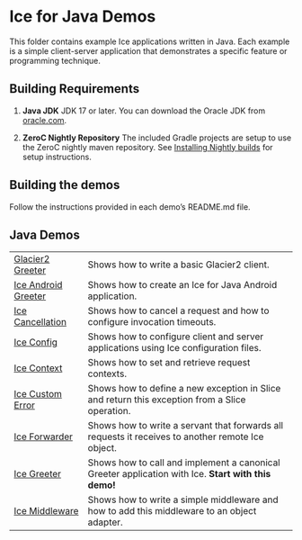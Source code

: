 # Ice for Java Demos

This folder contains example Ice applications written in Java. Each example is a simple client-server application that
demonstrates a specific feature or programming technique.

## Building Requirements

1. **Java JDK**
   JDK 17 or later. You can download the Oracle JDK from [oracle.com](https://www.oracle.com/java/technologies/downloads/).

2. **ZeroC Nightly Repository**
   The included Gradle projects are setup to use the ZeroC nightly maven repository.
   See [Installing Nightly builds](https://github.com/zeroc-ice/ice/blob/main/NIGHTLY.md#java) for setup instructions.

## Building the demos

Follow the instructions provided in each demo’s README.md file.

## Java Demos

|                                               |                                                                                                     |
|-----------------------------------------------|-----------------------------------------------------------------------------------------------------|
| [Glacier2 Greeter](./Glacier2/greeter/)       | Shows how to write a basic Glacier2 client.                                                         |
| [Ice Android Greeter](./Ice/android-greeter/) | Shows how to create an Ice for Java Android application.                                            |
| [Ice Cancellation](./Ice/cancellation/)       | Shows how to cancel a request and how to configure invocation timeouts.                             |
| [Ice Config](./Ice/config/)                   | Shows how to configure client and server applications using Ice configuration files.                |
| [Ice Context](./Ice/context/)                 | Shows how to set and retrieve request contexts.                                                     |
| [Ice Custom Error](./Ice/customError/)        | Shows how to define a new exception in Slice and return this exception from a Slice operation.      |
| [Ice Forwarder](./Ice/forwarder/)             | Shows how to write a servant that forwards all requests it receives to another remote Ice object.   |
| [Ice Greeter](./Ice/greeter/)                 | Shows how to call and implement a canonical Greeter application with Ice. **Start with this demo!** |
| [Ice Middleware](./Ice/middleware/)           | Shows how to write a simple middleware and how to add this middleware to an object adapter.         |
